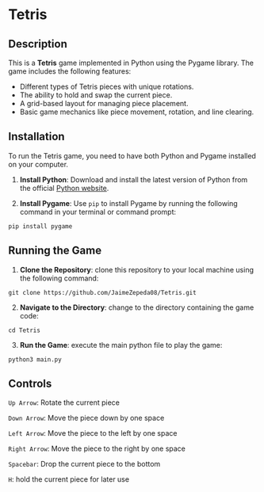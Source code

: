 # Tetris

## Description

This is a **Tetris** game implemented in Python using the Pygame library. The game includes the following features:

- Different types of Tetris pieces with unique rotations.
- The ability to hold and swap the current piece.
- A grid-based layout for managing piece placement.
- Basic game mechanics like piece movement, rotation, and line clearing.

## Installation

To run the Tetris game, you need to have both Python and Pygame installed on your computer.

1. **Install Python**: Download and install the latest version of Python from the official [Python website](https://www.python.org/downloads/).

2. **Install Pygame**: Use `pip` to install Pygame by running the following command in your terminal or command prompt:

```
pip install pygame
```

## Running the Game

1. **Clone the Repository**: clone this repository to your local machine using the following command:

```
git clone https://github.com/JaimeZepeda08/Tetris.git
```

2. **Navigate to the Directory**: change to the directory containing the game code:

```
cd Tetris
```

3. **Run the Game**: execute the main python file to play the game:

```
python3 main.py
```

## Controls

`Up Arrow`: Rotate the current piece

`Down Arrow`: Move the piece down by one space

`Left Arrow`: Move the piece to the left by one space

`Right Arrow`: Move the piece to the right by one space

`Spacebar`: Drop the current piece to the bottom

`H`: hold the current piece for later use
